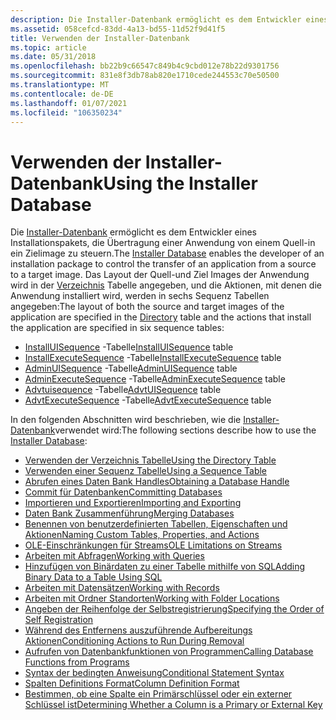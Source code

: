 ```yaml
---
description: Die Installer-Datenbank ermöglicht es dem Entwickler eines Installationspakets, die Übertragung einer Anwendung von einem Quell-in ein Zielimage zu steuern.
ms.assetid: 058cefcd-83dd-4a13-bd55-11d52f9d41f5
title: Verwenden der Installer-Datenbank
ms.topic: article
ms.date: 05/31/2018
ms.openlocfilehash: bb22b9c66547c849b4c9cbd012e78b22d9301756
ms.sourcegitcommit: 831e8f3db78ab820e1710cede244553c70e50500
ms.translationtype: MT
ms.contentlocale: de-DE
ms.lasthandoff: 01/07/2021
ms.locfileid: "106350234"
---
```

# <a name="using-the-installer-database"></a><span data-ttu-id="c0715-103">Verwenden der Installer-Datenbank</span><span class="sxs-lookup"><span data-stu-id="c0715-103">Using the Installer Database</span></span>

<span data-ttu-id="c0715-104">Die [Installer-Datenbank](installer-database.md) ermöglicht es dem Entwickler eines Installationspakets, die Übertragung einer Anwendung von einem Quell-in ein Zielimage zu steuern.</span><span class="sxs-lookup"><span data-stu-id="c0715-104">The [Installer Database](installer-database.md) enables the developer of an installation package to control the transfer of an application from a source to a target image.</span></span> <span data-ttu-id="c0715-105">Das Layout der Quell-und Ziel Images der Anwendung wird in der [Verzeichnis](directory-table.md) Tabelle angegeben, und die Aktionen, mit denen die Anwendung installiert wird, werden in sechs Sequenz Tabellen angegeben:</span><span class="sxs-lookup"><span data-stu-id="c0715-105">The layout of both the source and target images of the application are specified in the [Directory](directory-table.md) table and the actions that install the application are specified in six sequence tables:</span></span>

-   <span data-ttu-id="c0715-106">[InstallUISequence](installuisequence-table.md) -Tabelle</span><span class="sxs-lookup"><span data-stu-id="c0715-106">[InstallUISequence](installuisequence-table.md) table</span></span>
-   <span data-ttu-id="c0715-107">[InstallExecuteSequence](installexecutesequence-table.md) -Tabelle</span><span class="sxs-lookup"><span data-stu-id="c0715-107">[InstallExecuteSequence](installexecutesequence-table.md) table</span></span>
-   <span data-ttu-id="c0715-108">[AdminUISequence](adminuisequence-table.md) -Tabelle</span><span class="sxs-lookup"><span data-stu-id="c0715-108">[AdminUISequence](adminuisequence-table.md) table</span></span>
-   <span data-ttu-id="c0715-109">[AdminExecuteSequence](adminexecutesequence-table.md) -Tabelle</span><span class="sxs-lookup"><span data-stu-id="c0715-109">[AdminExecuteSequence](adminexecutesequence-table.md) table</span></span>
-   <span data-ttu-id="c0715-110">[Advtuisequence](advtuisequence-table.md) -Tabelle</span><span class="sxs-lookup"><span data-stu-id="c0715-110">[AdvtUISequence](advtuisequence-table.md) table</span></span>
-   <span data-ttu-id="c0715-111">[AdvtExecuteSequence](advtexecutesequence-table.md) -Tabelle</span><span class="sxs-lookup"><span data-stu-id="c0715-111">[AdvtExecuteSequence](advtexecutesequence-table.md) table</span></span>

<span data-ttu-id="c0715-112">In den folgenden Abschnitten wird beschrieben, wie die [Installer-Datenbank](installer-database.md)verwendet wird:</span><span class="sxs-lookup"><span data-stu-id="c0715-112">The following sections describe how to use the [Installer Database](installer-database.md):</span></span>

-   [<span data-ttu-id="c0715-113">Verwenden der Verzeichnis Tabelle</span><span class="sxs-lookup"><span data-stu-id="c0715-113">Using the Directory Table</span></span>](using-the-directory-table.md)
-   [<span data-ttu-id="c0715-114">Verwenden einer Sequenz Tabelle</span><span class="sxs-lookup"><span data-stu-id="c0715-114">Using a Sequence Table</span></span>](using-a-sequence-table.md)
-   [<span data-ttu-id="c0715-115">Abrufen eines Daten Bank Handles</span><span class="sxs-lookup"><span data-stu-id="c0715-115">Obtaining a Database Handle</span></span>](obtaining-a-database-handle.md)
-   [<span data-ttu-id="c0715-116">Commit für Datenbanken</span><span class="sxs-lookup"><span data-stu-id="c0715-116">Committing Databases</span></span>](committing-databases.md)
-   [<span data-ttu-id="c0715-117">Importieren und Exportieren</span><span class="sxs-lookup"><span data-stu-id="c0715-117">Importing and Exporting</span></span>](importing-and-exporting.md)
-   [<span data-ttu-id="c0715-118">Daten Bank Zusammenführung</span><span class="sxs-lookup"><span data-stu-id="c0715-118">Merging Databases</span></span>](merging-databases.md)
-   [<span data-ttu-id="c0715-119">Benennen von benutzerdefinierten Tabellen, Eigenschaften und Aktionen</span><span class="sxs-lookup"><span data-stu-id="c0715-119">Naming Custom Tables, Properties, and Actions</span></span>](naming-custom-tables-properties-and-actions.md)
-   [<span data-ttu-id="c0715-120">OLE-Einschränkungen für Streams</span><span class="sxs-lookup"><span data-stu-id="c0715-120">OLE Limitations on Streams</span></span>](ole-limitations-on-streams.md)
-   [<span data-ttu-id="c0715-121">Arbeiten mit Abfragen</span><span class="sxs-lookup"><span data-stu-id="c0715-121">Working with Queries</span></span>](working-with-queries.md)
-   [<span data-ttu-id="c0715-122">Hinzufügen von Binärdaten zu einer Tabelle mithilfe von SQL</span><span class="sxs-lookup"><span data-stu-id="c0715-122">Adding Binary Data to a Table Using SQL</span></span>](adding-binary-data-to-a-table-using-sql.md)
-   [<span data-ttu-id="c0715-123">Arbeiten mit Datensätzen</span><span class="sxs-lookup"><span data-stu-id="c0715-123">Working with Records</span></span>](working-with-records.md)
-   [<span data-ttu-id="c0715-124">Arbeiten mit Ordner Standorten</span><span class="sxs-lookup"><span data-stu-id="c0715-124">Working with Folder Locations</span></span>](working-with-folder-locations.md)
-   [<span data-ttu-id="c0715-125">Angeben der Reihenfolge der Selbstregistrierung</span><span class="sxs-lookup"><span data-stu-id="c0715-125">Specifying the Order of Self Registration</span></span>](specifying-the-order-of-self-registration.md)
-   [<span data-ttu-id="c0715-126">Während des Entfernens auszuführende Aufbereitungs Aktionen</span><span class="sxs-lookup"><span data-stu-id="c0715-126">Conditioning Actions to Run During Removal</span></span>](conditioning-actions-to-run-during-removal.md)
-   [<span data-ttu-id="c0715-127">Aufrufen von Datenbankfunktionen von Programmen</span><span class="sxs-lookup"><span data-stu-id="c0715-127">Calling Database Functions from Programs</span></span>](calling-database-functions-from-programs.md)
-   [<span data-ttu-id="c0715-128">Syntax der bedingten Anweisung</span><span class="sxs-lookup"><span data-stu-id="c0715-128">Conditional Statement Syntax</span></span>](conditional-statement-syntax.md)
-   [<span data-ttu-id="c0715-129">Spalten Definitions Format</span><span class="sxs-lookup"><span data-stu-id="c0715-129">Column Definition Format</span></span>](column-definition-format.md)
-   [<span data-ttu-id="c0715-130">Bestimmen, ob eine Spalte ein Primärschlüssel oder ein externer Schlüssel ist</span><span class="sxs-lookup"><span data-stu-id="c0715-130">Determining Whether a Column is a Primary or External Key</span></span>](determining-whether-a-column-is-a-primary-or-external-key.md)

 

 



